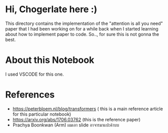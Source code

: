 # Hi, Chogerlate here :)

This directory contains the implementation of the "attention is all you need" paper that I had been working on for a while back when I started learning about
how to implement paper to code. So.., for sure this is not gonna the best.

# About this Notebook
I used VSCODE for this one.


# References
- https://peterbloem.nl/blog/transformers ( this is a main reference article for this particular notebook)
- https://arxiv.org/abs/1706.03762 (this is the reference paper)
- Prachya Boonkwan (Arm) ผมเอา slide อาจารมาแปะค้าบบ